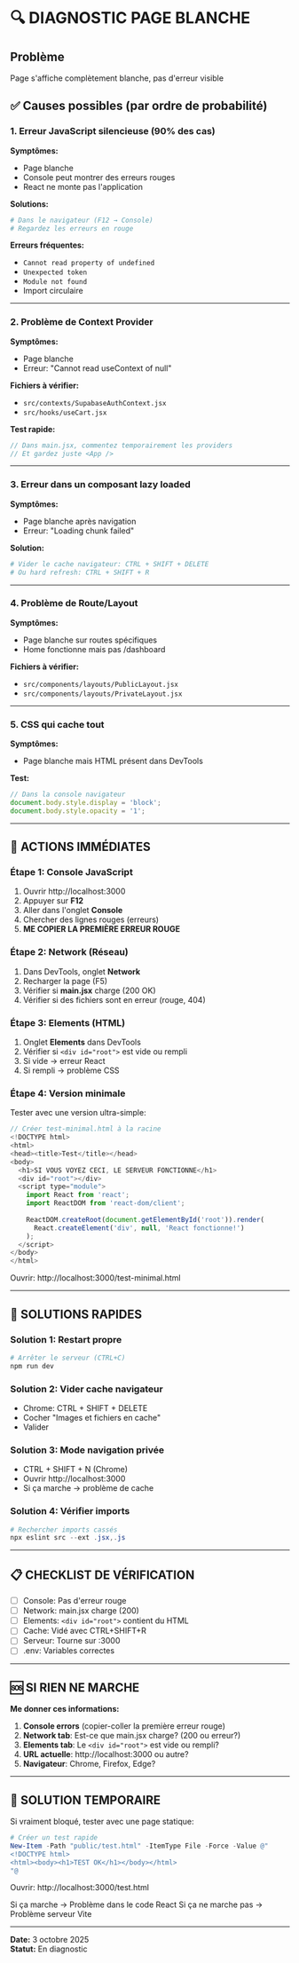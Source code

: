 # 🔍 DIAGNOSTIC PAGE BLANCHE

## Problème
Page s'affiche complètement blanche, pas d'erreur visible

## ✅ Causes possibles (par ordre de probabilité)

### 1. **Erreur JavaScript silencieuse** (90% des cas)
**Symptômes:**
- Page blanche
- Console peut montrer des erreurs rouges
- React ne monte pas l'application

**Solutions:**
```powershell
# Dans le navigateur (F12 → Console)
# Regardez les erreurs en rouge
```

**Erreurs fréquentes:**
- `Cannot read property of undefined`
- `Unexpected token`
- `Module not found`
- Import circulaire

---

### 2. **Problème de Context Provider**
**Symptômes:**
- Page blanche
- Erreur: "Cannot read useContext of null"

**Fichiers à vérifier:**
- `src/contexts/SupabaseAuthContext.jsx`
- `src/hooks/useCart.jsx`

**Test rapide:**
```javascript
// Dans main.jsx, commentez temporairement les providers
// Et gardez juste <App />
```

---

### 3. **Erreur dans un composant lazy loaded**
**Symptômes:**
- Page blanche après navigation
- Erreur: "Loading chunk failed"

**Solution:**
```powershell
# Vider le cache navigateur: CTRL + SHIFT + DELETE
# Ou hard refresh: CTRL + SHIFT + R
```

---

### 4. **Problème de Route/Layout**
**Symptômes:**
- Page blanche sur routes spécifiques
- Home fonctionne mais pas /dashboard

**Fichiers à vérifier:**
- `src/components/layouts/PublicLayout.jsx`
- `src/components/layouts/PrivateLayout.jsx`

---

### 5. **CSS qui cache tout**
**Symptômes:**
- Page blanche mais HTML présent dans DevTools

**Test:**
```javascript
// Dans la console navigateur
document.body.style.display = 'block';
document.body.style.opacity = '1';
```

---

## 🚀 ACTIONS IMMÉDIATES

### Étape 1: Console JavaScript
1. Ouvrir http://localhost:3000
2. Appuyer sur **F12**
3. Aller dans l'onglet **Console**
4. Chercher des lignes rouges (erreurs)
5. **ME COPIER LA PREMIÈRE ERREUR ROUGE**

### Étape 2: Network (Réseau)
1. Dans DevTools, onglet **Network**
2. Recharger la page (F5)
3. Vérifier si **main.jsx** charge (200 OK)
4. Vérifier si des fichiers sont en erreur (rouge, 404)

### Étape 3: Elements (HTML)
1. Onglet **Elements** dans DevTools
2. Vérifier si `<div id="root">` est vide ou rempli
3. Si vide → erreur React
4. Si rempli → problème CSS

### Étape 4: Version minimale
Tester avec une version ultra-simple:

```javascript
// Créer test-minimal.html à la racine
<!DOCTYPE html>
<html>
<head><title>Test</title></head>
<body>
  <h1>SI VOUS VOYEZ CECI, LE SERVEUR FONCTIONNE</h1>
  <div id="root"></div>
  <script type="module">
    import React from 'react';
    import ReactDOM from 'react-dom/client';
    
    ReactDOM.createRoot(document.getElementById('root')).render(
      React.createElement('div', null, 'React fonctionne!')
    );
  </script>
</body>
</html>
```

Ouvrir: http://localhost:3000/test-minimal.html

---

## 🔧 SOLUTIONS RAPIDES

### Solution 1: Restart propre
```powershell
# Arrêter le serveur (CTRL+C)
npm run dev
```

### Solution 2: Vider cache navigateur
- Chrome: CTRL + SHIFT + DELETE
- Cocher "Images et fichiers en cache"
- Valider

### Solution 3: Mode navigation privée
- CTRL + SHIFT + N (Chrome)
- Ouvrir http://localhost:3000
- Si ça marche → problème de cache

### Solution 4: Vérifier imports
```powershell
# Rechercher imports cassés
npx eslint src --ext .jsx,.js
```

---

## 📋 CHECKLIST DE VÉRIFICATION

- [ ] Console: Pas d'erreur rouge
- [ ] Network: main.jsx charge (200)
- [ ] Elements: `<div id="root">` contient du HTML
- [ ] Cache: Vidé avec CTRL+SHIFT+R
- [ ] Serveur: Tourne sur :3000
- [ ] .env: Variables correctes

---

## 🆘 SI RIEN NE MARCHE

**Me donner ces informations:**

1. **Console errors** (copier-coller la première erreur rouge)
2. **Network tab**: Est-ce que main.jsx charge? (200 ou erreur?)
3. **Elements tab**: Le `<div id="root">` est vide ou rempli?
4. **URL actuelle**: http://localhost:3000 ou autre?
5. **Navigateur**: Chrome, Firefox, Edge?

---

## 🎯 SOLUTION TEMPORAIRE

Si vraiment bloqué, tester avec une page statique:

```powershell
# Créer un test rapide
New-Item -Path "public/test.html" -ItemType File -Force -Value @"
<!DOCTYPE html>
<html><body><h1>TEST OK</h1></body></html>
"@
```

Ouvrir: http://localhost:3000/test.html

Si ça marche → Problème dans le code React
Si ça ne marche pas → Problème serveur Vite

---

**Date:** 3 octobre 2025  
**Statut:** En diagnostic
